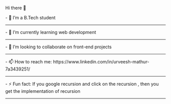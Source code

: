 Hi there 👋


<!--**Urveesh-28/Urveesh-28** is a ✨ _special_ ✨ repository because its `README.md` (this file) appears on your GitHub profile.
Here are some ideas to get you started:-->

<section>
- 🔭 I’m a B.Tech student<br><hr>
- 🌱 I’m currently learning web development<br><hr>
- 👯 I’m looking to collaborate on front-end projects<br><hr>
- 📫 How to reach me: https://www.linkedin.com/in/urveesh-mathur-7a3439251/ <br><hr>
- ⚡ Fun fact: If you google recursion and click on the recursion , then you get the implementation of recursion<br><hr>
</section>







